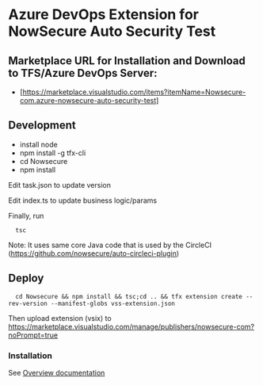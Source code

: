 # Azure DevOps Extension for NowSecure Auto Security Test

## Marketplace URL for Installation and Download to TFS/Azure DevOps Server:
- [https://marketplace.visualstudio.com/items?itemName=Nowsecure-com.azure-nowsecure-auto-security-test]

## Development
- install node
- npm install -g tfx-cli
- cd Nowsecure
- npm install

Edit task.json to update version

Edit index.ts to update business logic/params

Finally, run
```
  tsc
```

Note: It uses same core Java code that is used by the CircleCI (https://github.com/nowsecure/auto-circleci-plugin)


## Deploy
```
  cd Nowsecure && npm install && tsc;cd .. && tfx extension create --rev-version --manifest-globs vss-extension.json
```

Then upload extension (vsix) to https://marketplace.visualstudio.com/manage/publishers/nowsecure-com?noPrompt=true

### Installation

See [Overview documentation](overview.md)

